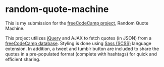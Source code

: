 # random-quote-machine

This is my submission for the [freeCodeCamp project](https://www.freecodecamp.org/learn/front-end-libraries/front-end-libraries-projects/build-a-random-quote-machine), Random Quote Machine.

This project utilizes [jQuery](https://jquery.com/) and AJAX to fetch quotes (in JSON) from a [freeCodeCamp database](https://gist.githubusercontent.com/camperbot/5a022b72e96c4c9585c32bf6a75f62d9/raw/e3c6895ce42069f0ee7e991229064f167fe8ccdc/quotes.json). Styling is done using [Sass (SCSS)](https://sass-lang.com/) language extension. In addition, a tweet and tumblr button are included to share the quotes in a pre-populated format (complete with hashtags) for quick and efficient sharing.
